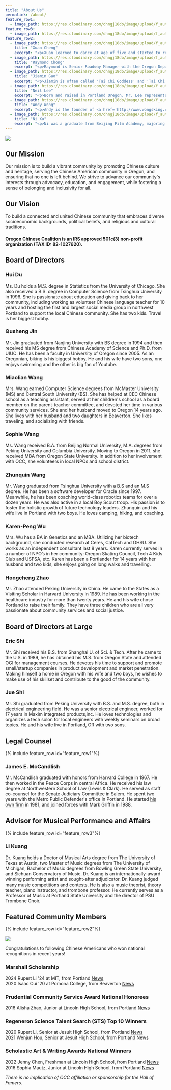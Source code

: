 ```yaml
---
title: "About Us"
permalink: /about/
feature_row1:
  - image_path: https://res.cloudinary.com/dhngj18do/image/upload/f_auto,q_auto/v1/images/members/james
feature_row3:
  - image_path: https://res.cloudinary.com/dhngj18do/image/upload/f_auto,q_auto/v1/images/members/Kuang-Li
feature_row2:
  - image_path: https://res.cloudinary.com/dhngj18do/image/upload/f_auto,q_auto/v1/images/members/cheng-xuan
    title: "Xuan Cheng"
    excerpt: "<p>Xuan learned to dance at age of five and started to receive medals in many major ballet competitions from 2004, including Shanghai and New York International Ballet Competitions. She was the Gold medalist at 2006 National Taoli Cup Dance Competition in China.</p><p>Xuan performed in over 20 countries throughout Europe, Asia and North America. She joined Oregon Ballet Theatre as its  female principal dancer in 2011.</p><p>She co-founded <a href='http://oiballet.org/ac/'>Oregon International Ballet Academy</a>, where she shares her experience and passion to young dancers.</p>"
  - image_path: https://res.cloudinary.com/dhngj18do/image/upload/f_auto,q_auto/v1/images/activities/talk_raymond_chong1_ra1nmzabzaep4ftfnu8b
    title: "Raymond Chong"
    excerpt: "<p>Raymond is Senior Roadway Manager with the Oregon Department of Transportation at Portland in Oregon. He is responsible for preliminary engineering of transportation improvement projects in Portland metro region.</p><p>Born and raised in Los Angeles, Raymond is 6th generation Chinese American, with family roots in America extending back to California Gold Rush (1849 to 1855), Transcontinental Railroad (1865 to 1869), Boston Chinatown (1892 to 1926), Cambridge Imperial Restaurant (1923 to 1936), and Kubla Khan Theater Restaurant (1946 to 1950).</p>"
  - image_path: https://res.cloudinary.com/dhngj18do/image/upload/f_auto,q_auto/v1/images/members/Min-Gao1
    title: "Jiamin Gao"
    excerpt: "<p>Jiamin is often called 'Tai Chi Goddess' and 'Tai Chi Queen' in sports magazines. From 1989 to 1998, she was awarded numerous titles including ‘World Wushu Championship’. She won a total of 32 gold medals during the period. She is the first grand slam in world series and so far no one has ever gone beyond what she had achieved.</p><p>In 2016, during 'the Second World Tai Chi Chuan' in Warsaw, Poland, Jiamin was the United States team coach and deputy leader.</p><p>She is running <a href='http://www.uswushu.com/'>U.S. Wushu Center</a> in NW Portland.</p>"
  - image_path: https://res.cloudinary.com/dhngj18do/image/upload/f_auto,q_auto/v1/images/members/Neil-Lee
    title: "Neil Lee"
    excerpt: "<p>Born and raised in Portland Oregon, Mr. Lee represents the American born Chinese community. An Architect by profession, he owns and operates <a href='http://www.leekainc.com/'>LEEKA Architecture and Planning</a>. Mr. Lee is also very active in the Chinese Community. He is currently holding the leadership positions in various Chinese organizations including CCBA, Bing Kong Tong Association, and Lee's Association. Mr. Lee is committed to improving and uniting our Chinese community through collaboration and cooperation despite language, political, and geographic barriers.</p>"
  - image_path: https://res.cloudinary.com/dhngj18do/image/upload/f_auto,q_auto/v1/images/members/andy-wong2
    title: "Andy Wong"
    excerpt: "<p>Andy is the founder of <a href='http://www.wongsking.com/'>Wong's King Seafood Restaurant</a> in Portland, Oregon. He has a very long list of titles, including World Master Chef, China’s Golden Chef, Honorable Chairman of International Chef Association in France, The Top Entrepreneurs in China, Visiting Professor in Fujian Chef College, and member of China’s All-Star Chefs.</p><p>The Restaurant received many awards over the years, in particular, named as “Top 100 Chinese Restaurant in the U.S.A” for 4 years in a row. It is one of the most popular places to host community events.</p>"
  - image_path: https://res.cloudinary.com/dhngj18do/image/upload/f_auto,q_auto/v1/images/members/Ni-Xu3
    title: "Ni Xu"
    excerpt: "<p>Ni was a graduate from Beijing Film Academy, majoring in film script writing.  He had an extensive experience in the film industry, working as a screenwriter, photographer, documentary and film director.</p><p>In 2012, Ni and his family came to the United States, eventually settled in Portland, hoping to do their part to record the revival of the Chinese community in Portland.</p><p>Ni’s wife, Faye, is a marketing guru, who was directly responsible for directing Portland Chinatown Saturday Performance series.</p>"
---
```

![](https://res.cloudinary.com/dhngj18do/image/upload/f_auto,q_auto/v1/images/bbe6f25c77ca030fbcd56311dbff79de)

## Our Mission

Our mission is to build a vibrant community by promoting Chinese culture and heritage, serving the Chinese American community in Oregon, and ensuring that no one is left behind. We strive to advance our community's interests through advocacy, education, and engagement, while fostering a sense of belonging and inclusivity for all.

## Our Vision

To build a connected and united Chinese community that embraces diverse socioeconomic backgrounds, political beliefs, and religious and cultural traditions.

#### Oregon Chinese Coalition is an IRS approved 501c(3) non-profit organization (TAX ID: 82-1027620).

## Board of Directors

### Hui Du

Ms. Du holds a M.S. degree in Statistics from the University of Chicago. She also received a B.S. degree in Computer Science from Tsinghua University in 1996. She is passionate about education and giving back to her community, including working as volunteer Chinese language teacher for 10 years and hosting the first and largest social media group in northwest Portland to support the local Chinese community. She has two kids. Travel is her biggest hobby.

### Qusheng Jin

Mr. Jin graduated from Nanjing University with BS degree in 1994 and then received his MS degree from Chinese Academy of Science and Ph.D. from UIUC. He has been a faculty in University of Oregon since 2005. As an Oregonian, biking is his biggest hobby. He and his wife have two sons, one enjoys swimming and the other is big fan of Youtube.

### Miaolian Wang

Mrs. Wang earned Computer Science degrees from McMaster University (MS) and Central South University (BS).  She has helped at CEC Chinese school as a teaching assistant, served at her children's school as a board member on the parent-teacher committee, and devoted her time in various community services.  She and her husband moved to Oregon 14 years ago.  She lives with her husband and two daughters in Beaverton.  She likes traveling, and socializing with friends.

### Sophie Wang

Ms. Wang received B.A. from Beijing Normal University, M.A. degrees from Peking University and Columbia University. Moving to Oregon in 2011, she received MBA from Oregon State University. In addition to her involvement with OCC, she volunteers in local NPOs and school district.   

### Zhunquin Wang

Mr. Wang graduated from Tsinghua University with a B.S and an M.S degree.  He has been a software developer for Oracle since 1997.  Meanwhile, he has been coaching world-class robotics teams for over a dozen years. He was also active in a local Boy Scout troop. His passion is to foster the holistic growth of future technology leaders.  Zhunquin and his wife live in Portland with two boys.  He loves camping, hiking, and coaching.

### Karen-Peng Wu

Mrs. Wu has a BA in Genetics and an MBA. Utilizing her biotech background, she conducted research at Ceres, CalTech and OHSU. She works as an independent consultant last 8 years. Karen currently serves in a number of NPO’s in her community: Oregon Skating Council, Tech 4 Kids Club and USFSA, etc. Karen has been a Portlander for 14 years with her husband and two kids, she enjoys going on long walks and travelling.

### Hongcheng Zhao

Mr. Zhao attended Peking University in China. He came to the States as a Visiting Scholar in Harvard University in 1989. He has been working in the healthcare industry for more than twenty years. He and his wife chose Portland to raise their family. They have three children who are all very passionate about community services and social justice.

## Board of Directors at Large

### Eric Shi

Mr. Shi received his B.S. from Shanghai U. of Sci. & Tech. After he came to the U.S. in 1989, he has obtained his M.S. from Oregon State and attended OGI for management courses. He devotes his time to support and promote small/startup companies in product development and market penetration. Making himself a home in Oregon with his wife and two boys, he wishes to make use of his skillset and contribute to the good of the community.

### Jue Shi

Mr. Shi graduated from Peking University with B.S. and M.S. degree, both in electrical engineering field. He was a senior electrical engineer, worked for 17 years in Maxim integrated products,inc. He loves technologies and organizes a tech solon for local engineers with weekly seminars on broad topics. He and his wife live in Portland, OR with two sons.


## Legal Counsel

{% include feature_row id="feature_row1"%}

### James E. McCandlish

Mr. McCandlish graduated with honors from Harvard College in 1967. He then worked in the Peace Corps in central Africa. He received his law degree at Northwestern School of Law (Lewis & Clark). He served as staff co-counsel for the Senate Judiciary Committee in Salem. He spent two years with the Metro Public Defender's office in Portland. He started [his own firm](http://griffinandmccandlish.com) in 1981, and joined forces with Mark Griffin in 1988.

## Advisor for Musical Performance and Affairs

{% include feature_row id="feature_row3"%}

### Li Kuang

Dr. Kuang holds a Doctor of Musical Arts degree from The University of Texas at Austin, two Master of Music degrees from The University of Michigan, Bachelor of Music degrees from Bowling Green State University, and Sichuan Conservatory of Music. Dr. Kuang is an internationally-award winning performing artist and sought-after adjudicator. Dr. Kuang judged many music competitions and contests. He is also a music theorist, theory teacher, piano instructor, and trombone professor. He currently serves as a Professor of Music at Portland State University and the director of PSU Trombone Choir.

## Featured Community Members

{% include feature_row id="feature_row2"%}

![](https://res.cloudinary.com/dhngj18do/image/upload/f_auto,q_auto/v1/images/logo/oaarg1kffmrs0wyx3yrb)

Congratulations to following Chinese Americans who won national recognitions in recent years!

### Marshall Scholarship

2024 Rupert Li '24 at MIT, from Portland [News](https://news.mit.edu/2023/anushree-chaudhuri-rupert-li-marshall-scholars-1211)  
2020 Isaac Cui ’20 at Pomona College, from Beaverton [News](https://www.pomona.edu/news/2019/12/09-isaac-cui-20-awarded-prestigious-marshall-scholarship-study-uk)  

### Prudential Community Service Award National Honorees

2016 Alisha Zhao, Junior at Lincoln High School, from Portland [News](https://spirit.prudential.com/honoree/2016/or/alisha-zhao)

### Regeneron Science Talent Search (STS) Top 10 Winners

2020 Rupert Li, Senior at Jesuit High School, from Portland [News](https://www.societyforscience.org/press-release/virtual-regeneron-science-talent-search-2020-winners/)  
2021 Wenjun Hou, Senior at Jesuit High School, from Portland [News](https://www.prnewswire.com/news-releases/teen-scientists-win-1-8-million-at-virtual-regeneron-science-talent-search-2021-for-remarkable-research-on-infinite-matching-algorithms-machine-learning-to-evaluate-new-medicines-and-water-filtration-301249747.html)  

### Scholastic Art & Writing Awards National Winners

2022 Jenny Chen, Freshman at Lincoln High School, from Portland [News](https://newsroom.artandwriting.org/2022/05/31/best-of-the-best-meet-the-2022-best-in-grade-award-winners/)  
2016 Sophia Mautz, Junior at Lincoln High School, from Portland [News](https://oomscholasticblog.com/post/scholastic-art-writing-awards-2016-national-winners-announced)  

*There is no implication of OCC affiliation or sponsorship for the Hall of Famers.*
